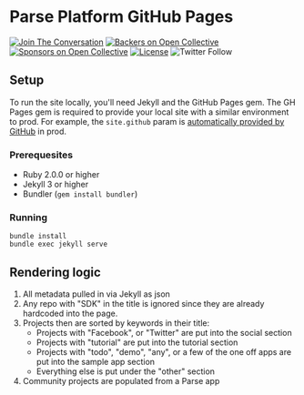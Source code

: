 # Parse Platform GitHub Pages

[![Join The Conversation](https://img.shields.io/discourse/https/community.parseplatform.org/topics.svg)](https://community.parseplatform.org/c/parse-server)
[![Backers on Open Collective](https://opencollective.com/parse-server/backers/badge.svg)](#backers)
[![Sponsors on Open Collective](https://opencollective.com/parse-server/sponsors/badge.svg)](#sponsors)
[![License][license-svg]][license-link]
![Twitter Follow](https://img.shields.io/twitter/follow/ParsePlatform.svg?label=Follow%20us%20on%20Twitter&style=social)

## Setup

To run the site locally, you'll need Jekyll and the GitHub Pages gem. The GH Pages gem is required to provide your local site with a similar environment to prod. For example, the `site.github` param is [automatically provided by GitHub](https://help.github.com/articles/repository-metadata-on-github-pages/) in prod.

### Prerequesites

* Ruby 2.0.0 or higher
* Jekyll 3 or higher
* Bundler (`gem install bundler`)

### Running

```
bundle install
bundle exec jekyll serve
```

## Rendering logic

1. All metadata pulled in via Jekyll as json
2. Any repo with "SDK" in the title is ignored since they are already hardcoded into the page.
3. Projects then are sorted by keywords in their title:
	* Projects with "Facebook", or "Twitter" are put into the social section
	* Projects with "tutorial" are put into the tutorial section
	* Projects with "todo", "demo", "any", or a few of the one off apps are put into the sample app section
	* Everything else is put under the "other" section
4. Community projects are populated from a Parse app

[license-svg]: https://img.shields.io/badge/license-BSD-lightgrey.svg
[license-link]: LICENSE
